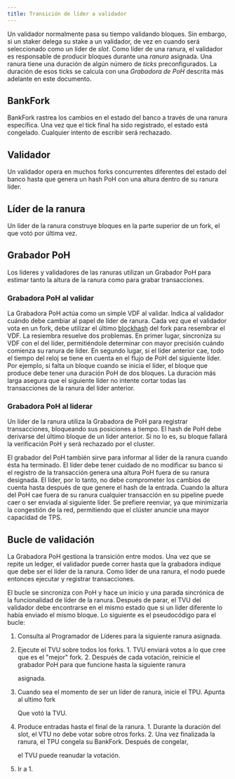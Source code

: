 ```yaml
---
title: Transición de líder a validador
---
```


Un validador normalmente pasa su tiempo validando bloques. Sin embargo, si un staker delega su stake a un validador, de vez en cuando será seleccionado como un líder de _slot_. Como líder de una ranura, el validador es responsable de producir bloques durante una _ranura_ asignada. Una ranura tiene una duración de algún número de _ticks_ preconfigurados. La duración de esos ticks se calcula con una _Grabadora de PoH_ descrita más adelante en este documento.

## BankFork

BankFork rastrea los cambios en el estado del banco a través de una ranura específica. Una vez que el tick final ha sido registrado, el estado está congelado. Cualquier intento de escribir será rechazado.

## Validador

Un validador opera en muchos forks concurrentes diferentes del estado del banco hasta que genera un hash PoH con una altura dentro de su ranura líder.

## Líder de la ranura

Un líder de la ranura construye bloques en la parte superior de un fork, el que votó por última vez.

## Grabador PoH

Los líderes y validadores de las ranuras utilizan un Grabador PoH para estimar tanto la altura de la ranura como para grabar transacciones.

### Grabadora PoH al validar

La Grabadora PoH actúa como un simple VDF al validar. Indica al validador cuándo debe cambiar al papel de líder de ranura. Cada vez que el validador vota en un fork, debe utilizar el último [blockhash](../terminology.md#blockhash) del fork para resembrar el VDF. La resiembra resuelve dos problemas. En primer lugar, sincroniza su VDF con el del líder, permitiéndole determinar con mayor precisión cuándo comienza su ranura de líder. En segundo lugar, si el líder anterior cae, todo el tiempo del reloj se tiene en cuenta en el flujo de PoH del siguiente líder. Por ejemplo, si falta un bloque cuando se inicia el líder, el bloque que produce debe tener una duración PoH de dos bloques. La duración más larga asegura que el siguiente líder no intente cortar todas las transacciones de la ranura del líder anterior.

### Grabadora PoH al liderar

Un líder de la ranura utiliza la Grabadora de PoH para registrar transacciones, bloqueando sus posiciones a tiempo. El hash de PoH debe derivarse del último bloque de un líder anterior. Si no lo es, su bloque fallará la verificación PoH y será rechazado por el cluster.

El grabador del PoH también sirve para informar al líder de la ranura cuando ésta ha terminado. El líder debe tener cuidado de no modificar su banco si el registro de la transacción genera una altura PoH fuera de su ranura designada. El líder, por lo tanto, no debe comprometer los cambios de cuenta hasta después de que genere el hash de la entrada. Cuando la altura del PoH cae fuera de su ranura cualquier transacción en su pipeline puede caer o ser enviada al siguiente líder. Se prefiere reenviar, ya que minimizaría la congestión de la red, permitiendo que el clúster anuncie una mayor capacidad de TPS.

## Bucle de validación

La Grabadora PoH gestiona la transición entre modos. Una vez que se repite un ledger, el validador puede correr hasta que la grabadora indique que debe ser el líder de la ranura. Como líder de una ranura, el nodo puede entonces ejecutar y registrar transacciones.

El bucle se sincroniza con PoH y hace un inicio y una parada sincrónica de la funcionalidad de líder de la ranura. Después de parar, el TVU del validador debe encontrarse en el mismo estado que si un líder diferente lo había enviado el mismo bloque. Lo siguiente es el pseudocódigo para el bucle:

1. Consulta al Programador de Líderes para la siguiente ranura asignada.
2. Ejecute el TVU sobre todos los forks. 1. TVU enviará votos a lo que cree que es el "mejor" fork. 2. Después de cada votación, reinicie el grabador PoH para que funcione hasta la siguiente ranura

   asignada.

3. Cuando sea el momento de ser un líder de ranura, inicie el TPU. Apunta al ultimo fork

   Que votó la TVU.

4. Produce entradas hasta el final de la ranura. 1. Durante la duración del slot, el VTU no debe votar sobre otros forks. 2. Una vez finalizada la ranura, el TPU congela su BankFork. Después de congelar,

   el TVU puede reanudar la votación.

5. Ir a 1.
